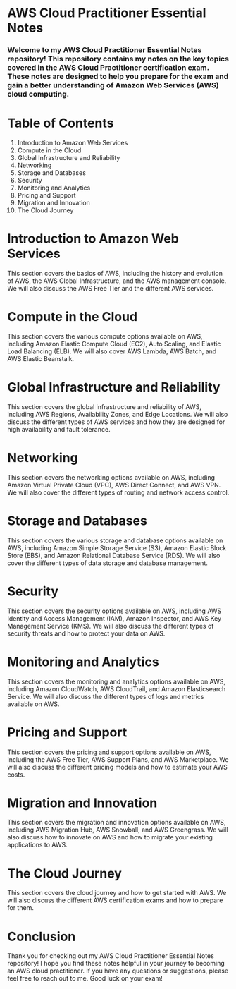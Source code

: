 # AWS Cloud Practitioner Essential Notes
### Welcome to my AWS Cloud Practitioner Essential Notes repository! This repository contains my notes on the key topics covered in the AWS Cloud Practitioner certification exam. These notes are designed to help you prepare for the exam and gain a better understanding of Amazon Web Services (AWS) cloud computing.

# Table of Contents
1. Introduction to Amazon Web Services
2. Compute in the Cloud
3. Global Infrastructure and Reliability
4. Networking
5. Storage and Databases
6. Security
7. Monitoring and Analytics
8. Pricing and Support
9. Migration and Innovation
10. The Cloud Journey


# Introduction to Amazon Web Services
This section covers the basics of AWS, including the history and evolution of AWS, the AWS Global Infrastructure, and the AWS management console. We will also discuss the AWS Free Tier and the different AWS services.

# Compute in the Cloud
This section covers the various compute options available on AWS, including Amazon Elastic Compute Cloud (EC2), Auto Scaling, and Elastic Load Balancing (ELB). We will also cover AWS Lambda, AWS Batch, and AWS Elastic Beanstalk.

# Global Infrastructure and Reliability
This section covers the global infrastructure and reliability of AWS, including AWS Regions, Availability Zones, and Edge Locations. We will also discuss the different types of AWS services and how they are designed for high availability and fault tolerance.

# Networking
This section covers the networking options available on AWS, including Amazon Virtual Private Cloud (VPC), AWS Direct Connect, and AWS VPN. We will also cover the different types of routing and network access control.

# Storage and Databases
This section covers the various storage and database options available on AWS, including Amazon Simple Storage Service (S3), Amazon Elastic Block Store (EBS), and Amazon Relational Database Service (RDS). We will also cover the different types of data storage and database management.

# Security
This section covers the security options available on AWS, including AWS Identity and Access Management (IAM), Amazon Inspector, and AWS Key Management Service (KMS). We will also discuss the different types of security threats and how to protect your data on AWS.

# Monitoring and Analytics
This section covers the monitoring and analytics options available on AWS, including Amazon CloudWatch, AWS CloudTrail, and Amazon Elasticsearch Service. We will also discuss the different types of logs and metrics available on AWS.

# Pricing and Support
This section covers the pricing and support options available on AWS, including the AWS Free Tier, AWS Support Plans, and AWS Marketplace. We will also discuss the different pricing models and how to estimate your AWS costs.

# Migration and Innovation
This section covers the migration and innovation options available on AWS, including AWS Migration Hub, AWS Snowball, and AWS Greengrass. We will also discuss how to innovate on AWS and how to migrate your existing applications to AWS.

# The Cloud Journey
This section covers the cloud journey and how to get started with AWS. We will also discuss the different AWS certification exams and how to prepare for them.

# Conclusion
Thank you for checking out my AWS Cloud Practitioner Essential Notes repository! I hope you find these notes helpful in your journey to becoming an AWS cloud practitioner. If you have any questions or suggestions, please feel free to reach out to me. Good luck on your exam!
